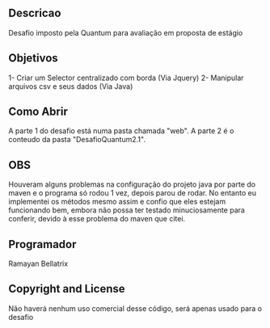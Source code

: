 ## Descricao
Desafio imposto pela Quantum para avaliação em proposta de estágio

## Objetivos
1- Criar um Selector centralizado com borda (Via Jquery)
2- Manipular arquivos csv e seus dados (Via Java)

## Como Abrir
A parte 1 do desafio está numa pasta chamada "web". 
A parte 2 é o conteudo da pasta "DesafioQuantum2.1".

## OBS
Houveram alguns problemas na configuração do projeto java por parte do maven e o programa só rodou 1 vez, depois parou de rodar.
No entanto eu implementei os métodos mesmo assim e confio que eles estejam funcionando bem, embora não possa ter testado minuciosamente para conferir, devido à esse problema do maven que citei.

## Programador
Ramayan Bellatrix

## Copyright and License
Não haverá nenhum uso comercial desse código, será apenas usado para o desafio